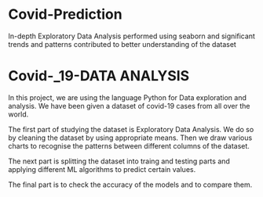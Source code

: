 # Covid-Prediction
In-depth Exploratory Data Analysis performed using seaborn and significant trends and patterns contributed to better understanding of the dataset

# Covid-_19-DATA ANALYSIS
In this project, we are using the language Python for Data exploration and analysis. We have been given a dataset of covid-19 cases from all over the world.

The first part of studying the dataset is Exploratory Data Analysis. We do so by cleaning the dataset by using appropriate means. Then we draw various charts to recognise the patterns between different columns of the dataset.

The next part is splitting the dataset into traing and testing parts and applying different ML algorithms to predict certain values.

The final part is to check the accuracy of the models and to compare them.
